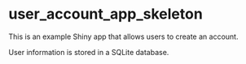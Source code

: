 # user_account_app_skeleton

This is an example Shiny app that allows users to create an account. 

User information is stored in a SQLite database.